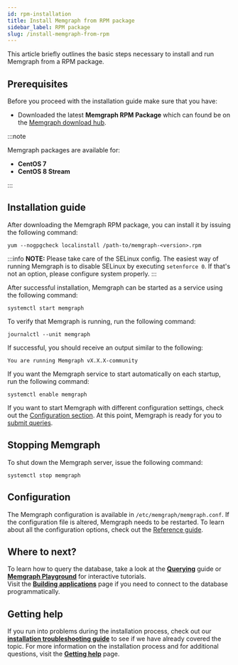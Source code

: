 ```yaml
---
id: rpm-installation
title: Install Memgraph from RPM package
sidebar_label: RPM package
slug: /install-memgraph-from-rpm
---
```


This article briefly outlines the basic steps necessary to install and run
Memgraph from a RPM package.

## Prerequisites

Before you proceed with the installation guide make sure that you have:
* Downloaded the latest **Memgraph RPM Package** which can found be on the
  [Memgraph download hub](https://memgraph.com/download/).

:::note

Memgraph packages are available for:
- **CentOS 7**
- **CentOS 8 Stream**

:::

## Installation guide

After downloading the Memgraph RPM package, you can install it by issuing the
following command:

```console
yum --nogpgcheck localinstall /path-to/memgraph-<version>.rpm
```

:::info
**NOTE:** Please take care of the SELinux config. The easiest way of
running Memgraph is to disable SELinux by executing `setenforce 0`. If that's
not an option, please configure system properly.
:::

After successful installation, Memgraph can be started as a service using the
following command:

```console
systemctl start memgraph
```

To verify that Memgraph is running, run the following command:

```console
journalctl --unit memgraph
```

If successful, you should receive an output similar to the following:

```console
You are running Memgraph vX.X.X-community
```

If you want the Memgraph service to start automatically on each startup, run the
following command:

```console
systemctl enable memgraph
```

If you want to start Memgraph with different configuration settings, check out
the [Configuration section](#configuration). At this point, Memgraph is ready for you
to [submit queries](/connect-to-memgraph/overview.mdx).

## Stopping Memgraph

To shut down the Memgraph server, issue the following command:

```console
systemctl stop memgraph
```

## Configuration

The Memgraph configuration is available in `/etc/memgraph/memgraph.conf`. If the
configuration file is altered, Memgraph needs to be restarted. To learn about
all the configuration options, check out the [Reference
guide](/reference-guide/configuration.md).

## Where to next?

To learn how to query the database, take a look at the
**[Querying](/connect-to-memgraph/overview.mdx)** guide or **[Memgraph
Playground](https://playground.memgraph.com/)** for interactive tutorials.<br/>
Visit the **[Building applications](/connect-to-memgraph/methods/drivers.md)**
page if you need to connect to the database programmatically.

## Getting help

If you run into problems during the installation process, check out our
**[installation troubleshooting
guide](/installation/linux/linux-installation-troubleshooting.md)** to see if we
have already covered the topic. For more information on the installation process
and for additional questions, visit the **[Getting help](/help-center)** page.
